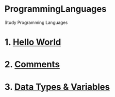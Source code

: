 # ProgrammingLanguages
Study Programming Languages

# 1. [Hello World](https://github.com/mbsmbs/ProgrammingLanguages/blob/master/HelloWorld.md)
# 2. [Comments](https://github.com/mbsmbs/ProgrammingLanguages/blob/master/Comments.md)
# 3. [Data Types & Variables](https://github.com/mbsmbs/ProgrammingLanguages/blob/master/DataTypesAndVariables.md)
